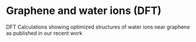 # Graphene and water ions (DFT)
DFT Calculations showing optimized structures of water ions near graphene as published in our recent work
